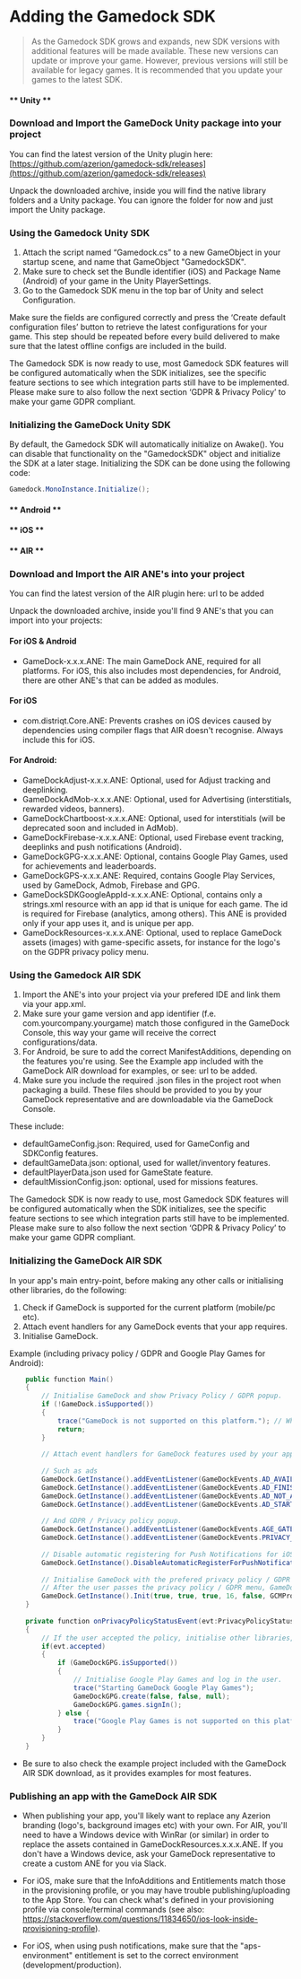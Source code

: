 # Adding the Gamedock SDK

> As the Gamedock SDK grows and expands, new SDK versions with additional features will be made available. These new versions can update or improve your game. However, previous versions will still be available for legacy games. It is recommended that you update your games to the latest SDK.

<!-- tabs:start -->

#### ** Unity **

### Download and Import the GameDock Unity package into your project

You can find the latest version of the Unity plugin here: [https://github.com/azerion/gamedock-sdk/releases](https://github.com/azerion/gamedock-sdk/releases)

Unpack the downloaded archive, inside you will find the native library folders and a Unity package. You can ignore the folder for now and just import the Unity package.

### Using the Gamedock Unity SDK

1. Attach the script named “Gamedock.cs” to a new GameObject in your startup scene, and name that GameObject "GamedockSDK".
2. Make sure to check set the Bundle identifier (iOS) and Package Name (Android) of your game in the Unity PlayerSettings.
3. Go to the Gamedock SDK menu in the top bar of Unity and select Configuration.

Make sure the fields are configured correctly and press the ‘Create default configuration files’ button to retrieve the latest configurations for your game. This step should be repeated before every build delivered to make sure that the latest offline configs are included in the build.

The Gamedock SDK is now ready to use, most Gamedock SDK features will be configured automatically when the SDK initializes, see the specific feature sections to see which integration parts still have to be implemented. Please make sure to also follow the next section ‘GDPR & Privacy Policy’ to make your game GDPR compliant.

### Initializing the GameDock Unity SDK

By default, the Gamedock SDK will automatically initialize on Awake(). You can disable that functionality on the "GamedockSDK" object and initialize the SDK at a later stage. Initializing the SDK can be done using the following code:

~~~C#
Gamedock.MonoInstance.Initialize();
~~~

#### ** Android **



#### ** iOS **



#### ** AIR **

### Download and Import the AIR ANE's into your project

You can find the latest version of the AIR plugin here: url to be added

Unpack the downloaded archive, inside you'll find 9 ANE's that you can import into your projects:

#### For iOS & Android
- GameDock-x.x.x.ANE: The main GameDock ANE, required for all platforms. For iOS, this also includes most dependencies, for Android, there are other ANE's that can be added as modules. 

#### For iOS
- com.distriqt.Core.ANE: Prevents crashes on iOS devices caused by dependencies using compiler flags that AIR doesn't recognise. Always include this for iOS.

#### For Android:
- GameDockAdjust-x.x.x.ANE: Optional, used for Adjust tracking and deeplinking.
- GameDockAdMob-x.x.x.ANE: Optional, used for Advertising (interstitials, rewarded videos, banners).
- GameDockChartboost-x.x.x.ANE: Optional, used for interstitials (will be deprecated soon and included in AdMob).
- GameDockFirebase-x.x.x.ANE: Optional, used Firebase event tracking, deeplinks and push notifications (Android).
- GameDockGPG-x.x.x.ANE: Optional, contains Google Play Games, used for achievements and leaderboards.
- GameDockGPS-x.x.x.ANE: Required, contains Google Play Services, used by GameDock, Admob, Firebase and GPG.
- GameDockSDKGoogleAppId-x.x.x.ANE: Optional, contains only a strings.xml resource with an app id that is unique for each game. The id is required for Firebase (analytics, among others). This ANE is provided only if your app uses it, and is unique per app.
- GameDockResources-x.x.x.ANE: Optional, used to replace GameDock assets (images) with game-specific assets, for instance for the logo's on the GDPR privacy policy menu.

### Using the Gamedock AIR SDK

1. Import the ANE's into your project via your prefered IDE and link them via your app.xml.
2. Make sure your game version and app identifier (f.e. com.yourcompany.yourgame) match those configured in the GameDock Console, this way your game will receive the correct configurations/data.
3. For Android, be sure to add the correct ManifestAdditions, depending on the features you're using. See the Example app included with the GameDock AIR download for examples, or see: url to be added.
4. Make sure you include the required .json files in the project root when packaging a build. These files should be provided to you by your GameDock representative and are downloadable via the GameDock Console.

These include:
- defaultGameConfig.json: Required, used for GameConfig and SDKConfig features.
- defaultGameData.json: optional, used for wallet/inventory features.
- defaultPlayerData.json used for GameState feature.
- defaultMissionConfig.json: optional, used for missions features.

The Gamedock SDK is now ready to use, most Gamedock SDK features will be configured automatically when the SDK initializes, see the specific feature sections to see which integration parts still have to be implemented. Please make sure to also follow the next section ‘GDPR & Privacy Policy’ to make your game GDPR compliant.

### Initializing the GameDock AIR SDK

In your app's main entry-point, before making any other calls or initialising other libraries, do the following:
1. Check if GameDock is supported for the current platform (mobile/pc etc).
2. Attach event handlers for any GameDock events that your app requires.
3. Initialise GameDock.

Example (including privacy policy / GDPR and Google Play Games for Android):
~~~C#
	public function Main()
	{
		// Initialise GameDock and show Privacy Policy / GDPR popup.
		if (!GameDock.isSupported())
		{
			trace("GameDock is not supported on this platform."); // When not Android or iOS
			return;
		}
  
		// Attach event handlers for GameDock features used by your app.
		
		// Such as ads
		GameDock.GetInstance().addEventListener(GameDockEvents.AD_AVAILABLE, onAdAvailableEvent);
		GameDock.GetInstance().addEventListener(GameDockEvents.AD_FINISHED, onAdFinishedEvent);
		GameDock.GetInstance().addEventListener(GameDockEvents.AD_NOT_AVAILABLE, onAdNotAvailableEvent);
		GameDock.GetInstance().addEventListener(GameDockEvents.AD_STARTED, onAdStartedEvent);
		
		// And GDPR / Privacy policy popup.
		GameDock.GetInstance().addEventListener(GameDockEvents.AGE_GATE_STATUS, onAgeGateStatusEvent);
		GameDock.GetInstance().addEventListener(GameDockEvents.PRIVACY_POLICY_STATUS, onPrivacyPolicyStatusEvent);
  
		// Disable automatic registering for Push Notifications for iOS so users don't get a pop-up.
		GameDock.GetInstance().DisableAutomaticRegisterForPushNotificationsiOS();
  
		// Initialise GameDock with the prefered privacy policy / GDPR settings. 
		// After the user passes the privacy policy / GDPR menu, GameDock will start requesting/processing data and firing events.
		GameDock.GetInstance().Init(true, true, true, 16, false, GCMProjectId);
	}
  
	private function onPrivacyPolicyStatusEvent(evt:PrivacyPolicyStatusEvent) : void
	{
		// If the user accepted the policy, initialise other libraries, such as Google Play Games.
		if(evt.accepted)
		{
			if (GameDockGPG.isSupported())
			{
				// Initialise Google Play Games and log in the user.
				trace("Starting GameDock Google Play Games");
				GameDockGPG.create(false, false, null);
				GameDockGPG.games.signIn();
			} else {
				trace("Google Play Games is not supported on this platform (not Android!)");
			}
		}
	}

~~~

* Be sure to also check the example project included with the GameDock AIR SDK download, as it provides examples for most features.

### Publishing an app with the GameDock AIR SDK

- When publishing your app, you'll likely want to replace any Azerion branding (logo's, background images etc) with your own. For AIR, you'll need to have a Windows device with WinRar (or similar) in order to replace the assets contained in  GameDockResources.x.x.x.ANE. If you don't have a Windows device, ask your GameDock representative to create a custom ANE for you via Slack. 

- For iOS, make sure that the InfoAdditions and Entitlements match those in the provisioning profile, or you may have trouble publishing/uploading to the App Store. You can check what's defined in your provisioning profile via console/terminal commands (see also: https://stackoverflow.com/questions/11834650/ios-look-inside-provisioning-profile).

- For iOS, when using push notifications, make sure that the "aps-environment" entitlement is set to the correct environment (development/production).

<!-- tabs:end -->
